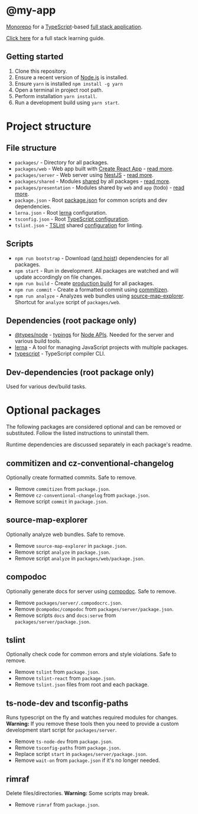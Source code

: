 # @my-app

[Monorepo](https://en.wikipedia.org/wiki/Monorepo) for a [TypeScript](https://www.typescriptlang.org)-based [full stack application](https://www.w3schools.com/whatis/whatis_fullstack.asp).

[Click here](fullstack.md) for a full stack learning guide.

## Getting started

1. Clone this repository.
2. Ensure a recent version of [Node.js](https://nodejs.org) is installed.
3. Ensure `yarn` is installed `npm install -g yarn`
4. Open a terminal in project root path.
5. Perform installation `yarn install`.
6. Run a development build using `yarn start`.

# Project structure

## File structure

- `packages/` - Directory for all packages.
- `packages/web` - Web app built with [Create React App](https://facebook.github.io/create-react-app) - [read more](packages/web/README.md).
- `packages/server` - Web server using [NestJS](https://nestjs.com) - [read more](packages/server/README.md).
- `packages/shared` - Modules [shared](https://github.com/lerna/lerna/tree/master/commands/link) by all packages - [read more](packages/shared/README.md).
- `packages/presentation` - Modules shared by `web` and `app` (todo) - [read more](packages/presentation/README.md).
- `package.json` - Root [package.json](https://docs.npmjs.com/files/package.json) for common scripts and dev dependencies.
- `lerna.json` - Root [lerna](https://lerna.js.org) configuration.
- `tsconfig.json` - Root [TypeScript configuration](https://www.typescriptlang.org/docs/handbook/tsconfig-json.html).
- `tslint.json` - [TSLint](https://palantir.github.io/tslint) shared [configuration](https://palantir.github.io/tslint/usage/configuration) for linting.

## Scripts

- `npm run bootstrap` - Download ([and hoist](https://github.com/lerna/lerna/tree/master/commands/bootstrap)) dependencies for all packages.
- `npm start` - Run in development. All packages are watched and will update accordingly on file changes.
- `npm run build` - Create [production build](https://facebook.github.io/create-react-app/docs/production-build) for all packages.
- `npm run commit` - Create a formatted commit using [commitizen](http://commitizen.github.io/cz-cli).
- `npm run analyze` - Analyzes web bundles using [source-map-explorer](https://github.com/danvk/source-map-explorer). Shortcut for `analyze` script of `packages/web`.

## Dependencies (root package only)

- [@types/node](https://www.npmjs.com/package/@types/node) - [typings](https://github.com/DefinitelyTyped/DefinitelyTyped) for [Node APIs](https://nodejs.org/en/docs). Needed for the server and various build tools.
- [lerna](https://lerna.js.org) - A tool for managing JavaScript projects with multiple packages.
- [typescript](https://github.com/Microsoft/TypeScript) - TypeScript compiler CLI.

## Dev-dependencies (root package only)

Used for various dev/build tasks.

# Optional packages

The following packages are considered optional and can be removed or substituted.
Follow the listed instructions to uninstall them.

Runtime dependencies are discussed separately in each package's readme.

## commitizen and cz-conventional-changelog

Optionally create formatted commits. Safe to remove.

- Remove `commitizen` from `package.json`.
- Remove `cz-conventional-changelog` from `package.json`.
- Remove script `commit` in `package.json`.

## source-map-explorer

Optionally analyze web bundles. Safe to remove.

- Remove `source-map-explorer` in `package.json`.
- Remove script `analyze` in `package.json`.
- Remove script `analyze` in `packages/web/package.json`.

## compodoc

Optionally generate docs for server using [compodoc](https://compodoc.app). Safe to remove.

- Remove `packages/server/.compodocrc.json`.
- Remove `@compodoc/compodoc` from `packages/server/package.json`.
- Remove scripts `docs` and `docs:serve` from `packages/server/package.json`.

## tslint

Optionally check code for common errors and style violations. Safe to remove.

- Remove `tslint` from `package.json`.
- Remove `tslint-react` from `package.json`.
- Remove `tslint.json` files from root and each package.

## ts-node-dev and tsconfig-paths

Runs typescript on the fly and watches required modules for changes.
**Warning:** If you remove these tools then you need to provide a custom development start script for `packages/server`.

- Remove `ts-node-dev` from `package.json`.
- Remove `tsconfig-paths` from `package.json`.
- Replace script `start` in `packages/server/package.json`.
- Remove `wait-on` from `package.json` if it's no longer needed.

## rimraf

Delete files/directories. **Warning:** Some scripts may break.

- Remove `rimraf` from `package.json`.
